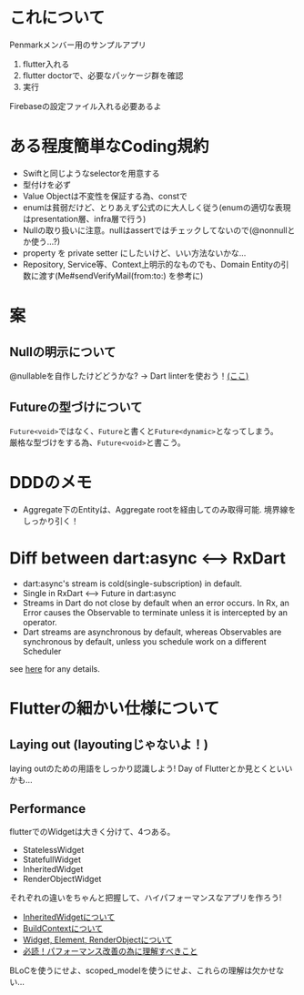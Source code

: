 # これについて

Penmarkメンバー用のサンプルアプリ


1. flutter入れる
2. flutter doctorで、必要なパッケージ群を確認
3. 実行

Firebaseの設定ファイル入れる必要あるよ

# ある程度簡単なCoding規約
- Swiftと同じようなselectorを用意する
- 型付けを必ず
- Value Objectは不変性を保証する為、constで
- enumは貧弱だけど、とりあえず公式のに大人しく従う(enumの適切な表現はpresentation層、infra層で行う)
- Nullの取り扱いに注意。nullはassertではチェックしてないので(@nonnullとか使う…?)
- property を private setter にしたいけど、いい方法ないかな…
- Repository, Service等、Context上明示的なものでも、Domain Entityの引数に渡す(Me#sendVerifyMail(from:to:) を参考に)

# 案
## Nullの明示について
@nullableを自作したけどどうかな?
-> Dart linterを使おう！[(ここ)](https://www.dartlang.org/guides/language/analysis-options)

## Futureの型づけについて
`Future<void>`ではなく、`Future`と書くと`Future<dynamic>`となってしまう。  
厳格な型づけをする為、`Future<void>`と書こう。

# DDDのメモ
- Aggregate下のEntityは、Aggregate rootを経由してのみ取得可能. 境界線をしっかり引く！

# Diff between dart:async <--> RxDart
- dart:async's stream is cold(single-subscription) in default.
- Single in RxDart <--> Future in dart:async
- Streams in Dart do not close by default when an error occurs. In Rx, an Error causes the Observable to terminate unless it is intercepted by an operator.
- Dart streams are asynchronous by default, whereas Observables are synchronous by default, unless you schedule work on a different Scheduler

see [here](https://pub.dartlang.org/documentation/rxdart/latest/rx/Observable-class.html) for any details.

# Flutterの細かい仕様について

## Laying out (layoutingじゃないよ！)
laying outのための用語をしっかり認識しよう!
Day of Flutterとか見とくといいかも…

## Performance
flutterでのWidgetは大きく分けて、4つある。

- StatelessWidget
- StatefullWidget
- InheritedWidget
- RenderObjectWidget

それぞれの違いをちゃんと把握して、ハイパフォーマンスなアプリを作ろう!  
- [InheritedWidgetについて](https://qiita.com/ko2ic/items/d7b744f19f213ef1e647)  
- [BuildContextについて](https://qiita.com/ko2ic/items/f7bf98b4a30049027470)
- [Widget, Element, RenderObjectについて](https://medium.com/flutter-jp/dive-into-flutter-4add38741d07)
- [必読！パフォーマンス改善の為に理解すべきこと](https://medium.com/flutter-jp/state-performance-7a5f67d62edd)

BLoCを使うにせよ、scoped_modelを使うにせよ、これらの理解は欠かせない…